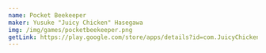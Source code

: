```yaml
---
name: Pocket Beekeeper
maker: Yusuke "Juicy Chicken" Hasegawa
img: /img/games/pocketbeekeeper.png
getLink: https://play.google.com/store/apps/details?id=com.JuicyChicken.BackyardBeekeeping
---
```

